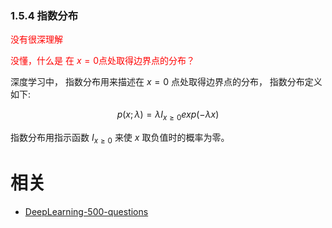 

### 1.5.4 指数分布

<span style="color:red;">没有很深理解</span>

<span style="color:red;">没懂，什么是 在 $x=0​$ 点处取得边界点的分布？</span>

深度学习中， 指数分布用来描述在 $x=0​$ 点处取得边界点的分布， 指数分布定义如下:

$$
p(x;\lambda)=\lambda I_{x\geq 0}exp(-\lambda{x})
$$

指数分布用指示函数 $I_{x\geq 0}​$ 来使 $x​$ 取负值时的概率为零。







# 相关

- [DeepLearning-500-questions](https://github.com/scutan90/DeepLearning-500-questions)
